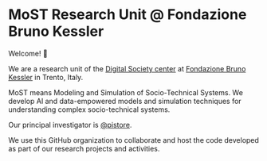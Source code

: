 # MoST Research Unit @ Fondazione Bruno Kessler

Welcome! 🙌

We are a research unit of the [Digital Society center](https://digis.fbk.eu)
at [Fondazione Bruno Kessler](https://www.fbk.eu) in Trento, Italy.

MoST means Modeling and Simulation of Socio-Technical Systems. We develop
AI and data-empowered models and simulation techniques for understanding
complex socio-technical systems.

Our principal investigator is [@pistore](https://github.com/pistore).

We use this GitHub organization to collaborate and host the code developed as
part of our research projects and activities.
